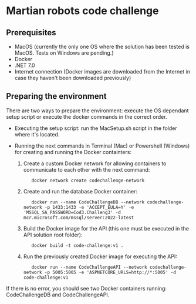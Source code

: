 # Martian robots code challenge

## Prerequisites
- MacOS (currently the only one OS where the solution has been tested is MacOS. Tests on Windows are pending.)
- Docker
- .NET 7.0
- Internet connection (Docker images are downloaded from the Internet in case they haven't been downloaded previously)

## Preparing the environment

There are two ways to prepare the environment: execute the OS dependant setup script or execute the docker commands in the correct order.

- Executing the setup script: run the MacSetup.sh script in the folder where it's located.

- Running the next commands in Terminal (Mac) or Powershell (Windows) for creating and running the Docker containters:

  1. Create a custom Docker network for allowing containers to communicate to each other with the next command: 

            docker network create codechallenge-network

  2. Create and run the database Docker container:
   
            docker run --name CodeChallengeDB --network codechallenge-network -p 1433:1433 -e 'ACCEPT_EULA=Y' -e 'MSSQL_SA_PASSWORD=Cod3.Challeng3' -d mcr.microsoft.com/mssql/server:2022-latest

  3. Build the Docker image for the API (this one must be executed in the API solution root folder): 

            docker build -t code-challenge:v1 .

  4. Run the previously created Docker image for executing the API: 

            docker run --name CodeChallengeAPI --network codechallenge-network -p 5005:5005 -e 'ASPNETCORE_URLS=http://*:5005' -d code-challenge:v1

If there is no error, you should see two Docker containers running: CodeChallengeDB and CodeChallengeAPI.
